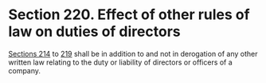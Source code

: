 # Section 220. Effect of other rules of law on duties of directors

[Sections 214](section-214.-business-judgment-rule.md) to [219](section-219.-general-duty-to-make-disclosure.md) shall be in addition to and not in derogation of any other written law relating to the duty or liability of directors or officers of a company.

